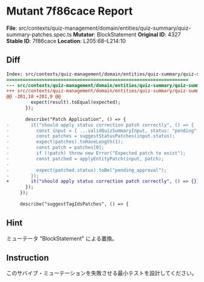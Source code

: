# Mutant 7f86cace Report

**File**: src/contexts/quiz-management/domain/entities/quiz-summary/quiz-summary-patches.spec.ts
**Mutator**: BlockStatement
**Original ID**: 4327
**Stable ID**: 7f86cace
**Location**: L205:68–L214:10

## Diff

```diff
Index: src/contexts/quiz-management/domain/entities/quiz-summary/quiz-summary-patches.spec.ts
===================================================================
--- src/contexts/quiz-management/domain/entities/quiz-summary/quiz-summary-patches.spec.ts	original
+++ src/contexts/quiz-management/domain/entities/quiz-summary/quiz-summary-patches.spec.ts	mutated #4327
@@ -201,18 +201,9 @@
         expect(result).toEqual(expected);
       });
 
       describe("Patch Application", () => {
-        it("should apply status correction patch correctly", () => {
-          const input = { ...validQuizSummaryInput, status: "pending" };
-          const patches = suggestStatusPatches(input.status);
-          expect(patches).toHaveLength(1);
-          const patch = patches[0];
-          if (!patch) throw new Error("Expected patch to exist");
-          const patched = applyEntityPatch(input, patch);
-
-          expect(patched.status).toBe("pending_approval");
-        });
+        it("should apply status correction patch correctly", () => {});
       });
     });
 
     describe("suggestTagIdsPatches", () => {
```

## Hint

ミューテータ "BlockStatement" による置換。

## Instruction

このサバイブ・ミューテーションを失敗させる最小テストを設計してください。

